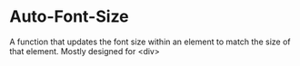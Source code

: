 # Auto-Font-Size
A function that updates the font size within an element to match the size of that element. Mostly designed for &lt;div>
